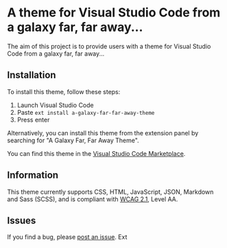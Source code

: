 # A theme for Visual Studio Code from a galaxy far, far away...

The aim of this project is to provide users with a theme for Visual Studio Code from a galaxy far, far away...

## Installation

To install this theme, follow these steps:

1. Launch Visual Studio Code
2. Paste `ext install a-galaxy-far-far-away-theme`
3. Press enter

Alternatively, you can install this theme from the extension panel by searching for "A Galaxy Far, Far Away Theme".

You can find this theme in the [Visual Studio Code Marketplace](https://marketplace.visualstudio.com/).

## Information

This theme currently supports CSS, HTML, JavaScript, JSON, Markdown and Sass (SCSS), and is compliant with [WCAG 2.1](https://www.w3.org/TR/WCAG21/), Level AA.

## Issues

If you find a bug, please [post an issue](https://github.com/DanMad/a-galaxy-far-far-away-theme/issues).
Ext
